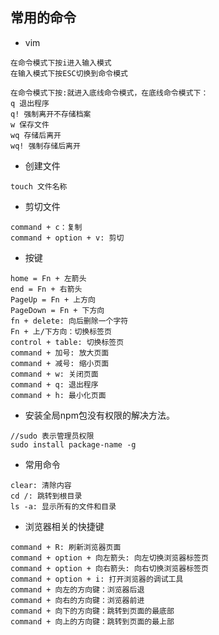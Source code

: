 ## 常用的命令
* vim  
```
在命令模式下按i进入输入模式
在输入模式下按ESC切换到命令模式

在命令模式下按:就进入底线命令模式，在底线命令模式下：
q 退出程序
q! 强制离开不存储档案
w 保存文件
wq 存储后离开
wq! 强制存储后离开

```

* 创建文件  
```
touch 文件名称
```
* 剪切文件  
```
command + c：复制
command + option + v: 剪切
```
* 按键  
```
home = Fn + 左箭头
end = Fn + 右箭头
PageUp = Fn + 上方向
PageDown = Fn + 下方向
fn + delete: 向后删除一个字符
Fn + 上/下方向：切换标签页
control + table: 切换标签页
command + 加号: 放大页面
command + 减号: 缩小页面
command + w: 关闭页面
command + q: 退出程序
command + h: 最小化页面
```

* 安装全局npm包没有权限的解决方法。
```
//sudo 表示管理员权限
sudo install package-name -g
```

* 常用命令  
```
clear: 清除内容
cd /: 跳转到根目录
ls -a: 显示所有的文件和目录
```

* 浏览器相关的快捷键  
```
command + R: 刷新浏览器页面
command + option + 向左箭头: 向左切换浏览器标签页
command + option + 向右箭头: 向右切换浏览器标签页
command + option + i: 打开浏览器的调试工具
command + 向左的方向键：浏览器后退
command + 向右的方向键：浏览器前进
command + 向下的方向键：跳转到页面的最底部
command + 向上的方向键：跳转到页面的最上部
```

